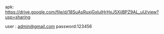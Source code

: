 apk: https://drive.google.com/file/d/18SuAsRuxjGxlulHrHxJ5XiiBPZ9AL_uU/view?usp=sharing

user : admin@gmail.com
password:123456
